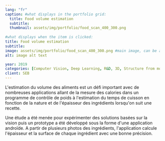 ```yaml
---
lang: "fr"
caption: #what displays in the portfolio grid:
  title: Food volume estimation
  subtitle: 
  thumbnail: assets/img/portfolio/food_scan_400_300.png
  
#what displays when the item is clicked:
title: Food volume estimation
subtitle: 
image: assets/img/portfolio/food_scan_400_300.png #main image, can be a link or a file in assets/img/portfolio
alt: image alt text

year: 2019
categories: [Computer Vision, Deep Learning, R&D, 3D, Structure from motion]
client: SEB
---
```

L'estimation du volume des aliments est un défi important avec de nombreuses applications allant de la mesure des calories dans un programme de contrôle de
poids à l'estimation du temps de cuisson en fonction de la nature et de l'épaisseur des ingrédients lorsqu'on suit une recette. 

Une étude a été menée pour expérimenter des solutions basées sur la vision puis un prototype a été développé sous la forme d'une application androïde. 
A partir de plusieurs photos des ingrédients, l'application calcule l'épaisseur et la surface de chaque ingrédient avec une bonne précision. 








